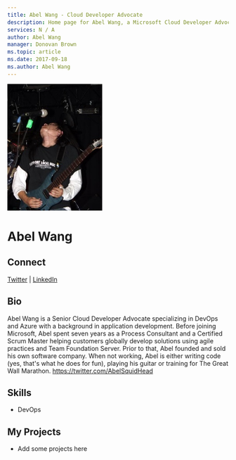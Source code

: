 ```yaml
---
title: Abel Wang - Cloud Developer Advocate
description: Home page for Abel Wang, a Microsoft Cloud Developer Advocate
services: N / A
author: Abel Wang
manager: Donovan Brown
ms.topic: article
ms.date: 2017-09-18
ms.author: Abel Wang
---
```


![Image of Abel Wang](media/profiles/abel-wang.png)

# Abel Wang



## Connect
[Twitter](https://twitter.com/AbelSquidHead) | [LinkedIn](https://linkedin.com/in/abel-wang-9a37694)

## Bio

Abel Wang is a Senior Cloud Developer Advocate specializing in DevOps and Azure with a background in application development.  Before joining Microsoft, Abel spent seven years as a Process Consultant and a Certified Scrum Master helping customers globally develop solutions using agile practices and Team Foundation Server.  Prior to that, Abel founded and sold his own software company.  When not working, Abel is either writing code (yes, that's what he does for fun), playing his guitar or training for The Great Wall Marathon.  https://twitter.com/AbelSquidHead

## Skills

* DevOps


## My Projects

* Add some projects here
